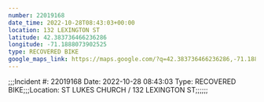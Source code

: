 ```yaml
---
number: 22019168
date_time: 2022-10-28T08:43:03+00:00
location: 132 LEXINGTON ST
latitude: 42.383736466236286
longitude: -71.1888073902525
type: RECOVERED BIKE
google_maps_link: https://maps.google.com/?q=42.383736466236286,-71.1888073902525
---
```


;;;Incident #: 22019168  Date: 2022-10-28 08:43:03   Type: RECOVERED BIKE;;;Location: ST LUKES CHURCH / 132 LEXINGTON ST;;;;;;

